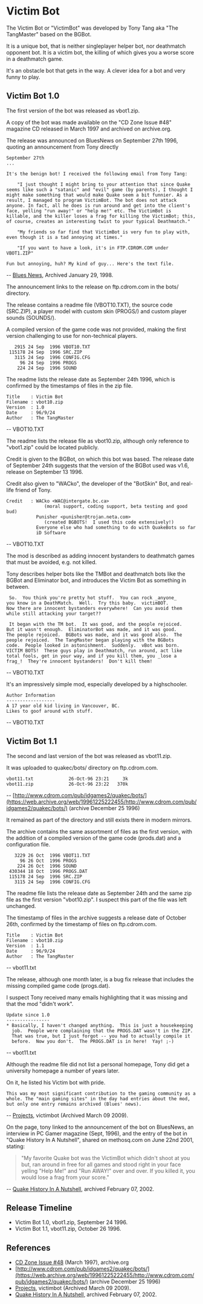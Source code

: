 # Victim Bot

The Victim Bot or "VictimBot" was developed by Tony Tang aka "The TangMaster" based on the BGBot.

It is a unique bot, that is neither singleplayer helper bot, nor deathmatch opponent bot. It is a victim bot, the killing of which gives you a worse score in a deathmatch game.

It's an obstacle bot that gets in the way. A clever idea for a bot and very funny to play.




## Victim Bot 1.0

The first version of the bot was released as vbot1.zip.

A copy of the bot was made available on the "CD Zone Issue #48" magazine CD released in March 1997 and archived on archive.org.

The release was announced on BluesNews on September 27th 1996, quoting an announcement from Tony directly

	September 27th
	...

	It's the benign bot! I received the following email from Tony Tang:

		"I just thought I might bring to your attention that since Quake seems like such a "satanic" and "evil" game (by parents), I thought I might make something that would make Quake seem a bit funnier. As a result, I managed to program VictimBot. The bot does not attack anyone. In fact, all he does is run around and get into the client's face, yelling "run away!" or "help me!" etc. The VictimBot is killable, and the killer loses a frag for killing the VictimBot; this, of course, creates an interesting twist to your typical Deathmatch."

		"My friends so far find that VictimBot is very fun to play with, even though it is a tad annoying at times."

		"If you want to have a look, it's in FTP.CDROM.COM under VBOT1.ZIP"

	Fun but annoying, huh? My kind of guy... Here's the text file.

-- [Blues News](https://web.archive.org/web/19980129045823/http://www.bluesnews.com/archives/sept96-4.html), Archived January 29, 1998.

The announcement links to the release on ftp.cdrom.com in the bots/ directory.

The release contains a readme file (VBOT10.TXT), the source code (SRC.ZIP), a player model with custom skin (PROGS/) and custom player sounds (SOUNDS/).

A compiled version of the game code was not provided, making the first version challenging to use for non-technical players.

```
   2915 24 Sep  1996 VBOT10.TXT
 115178 24 Sep  1996 SRC.ZIP
   3115 24 Sep  1996 CONFIG.CFG
     96 24 Sep  1996 PROGS
    224 24 Sep  1996 SOUND
```

The readme lists the release date as September 24th 1996, which is confirmed by the timestamps of files in the zip file.

	Title    : Victim Bot
	Filename : vbot10.zip
	Version  : 1.0
	Date     : 96/9/24
	Author   : The TangMaster

-- VBOT10.TXT

The readme lists the release file as vbot10.zip, although only reference to "vbot1.zip" could be located publicly.

Credit is given to the BGBot, on which this bot was based. The release date of September 24th suggests that the version of the BGBot used was v1.6, release on September 13 1996.

Credit also given to "WACko", the developer of the "BotSkin" Bot, and real-life friend of Tony.

	Credit   : WACko <WAC@intergate.bc.ca>
	              (moral support, coding support, beta testing and good bud)
	           Punisher <punisher@trojan.neta.com>
	              (created BGBOTS!  I used this code extensively!)
	           Everyone else who had something to do with QuakeBots so far
	           iD Software

-- VBOT10.TXT


The mod is described as adding innocent bystanders to deathmatch games that must be avoided, e.g. not killed.

Tony describes helper bots like the TMBot and deathmatch bots like the BGBot and Eliminator bot, and introduces the Victim Bot as something in between.

	 So.  You think you're pretty hot stuff.  You can rock _anyone_
	you know in a DeathMatch.  Well.  Try this baby.  victimBOT.
	Now there are innocent bystanders everywhere!  Can you avoid them
	while still attacking your target??

	 It began with the TM bot.  It was good, and the people rejoiced.
	But it wasn't enough.  EliminatorBot was made, and it was good.
	The people rejoiced.  BGBots was made, and it was good also.  The
	people rejoiced.  The TangMaster began playing with the BGBots
	code.  People looked in astonishment.  Suddenly.  vBot was born.
	VICTIM BOTS!  These guys play in Deathmatch, run around, act like
	total fools, get in your way, and if you kill them, you _lose a
	frag_!  They're innocent bystanders!  Don't kill them!

-- VBOT10.TXT

It's an impressively simple mod, especially developed by a highschooler.

	Author Information
	------------------
	A 17 year old kid living in Vancouver, BC.
	Likes to goof around with stuff.

-- VBOT10.TXT






## Victim Bot 1.1

The second and last version of the bot was released as vbot11.zip.

It was uploaded to quakec/bots/ directory on ftp.cdrom.com.

	vbot11.txt             26-Oct-96 23:21     3k
	vbot11.zip             26-Oct-96 23:22   370k

-- [http://www.cdrom.com/pub/idgames2/quakec/bots/](https://web.archive.org/web/19961225222455/http://www.cdrom.com/pub/idgames2/quakec/bots/) (archive December 25 1996)

It remained as part of the directory and still exists there in modern mirrors.

The archive contains the same assortment of files as the first version, with the addition of a compiled version of the game code (prods.dat) and a configuration file.

```
   3229 26 Oct  1996 VBOT11.TXT
     96 26 Oct  1996 PROGS
    224 26 Oct  1996 SOUND
 430344 18 Oct  1996 PROGS.DAT
 115178 24 Sep  1996 SRC.ZIP
   3115 24 Sep  1996 CONFIG.CFG
```

The readme file lists the release date as September 24th and the same zip file as the first version "vbot10.zip". I suspect this part of the file was left unchanged.

The timestamp of files in the archive suggests a release date of October 26th, confirmed by the timestamp of files on ftp.cdrom.com.

	Title    : Victim Bot
	Filename : vbot10.zip
	Version  : 1.1
	Date     : 96/9/24
	Author   : The TangMaster

-- vbot11.txt

The release, although one month later, is a bug fix release that includes the missing compiled game code (progs.dat).

I suspect Tony received many emails highlighting that it was missing and that the mod "didn't work".

	Update since 1.0
	----------------
	* Basically, I haven't changed anything.  This is just a housekeeping
	  job.  People were complaining that the PROGS.DAT wasn't in the ZIP.
	  That was true, but I just forgot -- you had to actually compile it
	  before.  Now you don't.  The PROGS.DAT is in here!  Yay! ;-)

-- vbot11.txt

Although the readme file did not list a personal homepage, Tony did get a university homepage a number of years later.

On it, he listed his Victim bot with pride.

	This was my most significant contribution to the gaming community as a whole. The "main gaming sites" in the day had entries about the mod, but only one entry remains archived (Blues' news).

-- [Projects](https://web.archive.org/web/20020907152520/http://www.sfu.ca/~tonyt/projects/vb.html), victimbot (Archived March 09 2009).

On the page, tony linked to the announcement of the bot on BluesNews, an interview in PC Gamer magazine (Sept, 1996), and the entry of the bot in "Quake History In A Nutshell", shared on methosq.com on June 22nd 2001, stating:

> "My favorite Quake bot was the VictimBot which didn't shoot at you but, ran around in free for all games and stood right in your face yelling "Help Me!" and "Run AWAY!" over and over. If you killed it, you would lose a frag from your score."

-- [Quake History In A Nutshell](https://web.archive.org/web/20020207023351/http://methosq.com/newsjuly01.htm), archived February 07, 2002.




## Release Timeline

* Victim Bot 1.0, vbot1.zip, September 24 1996.
* Victim Bot 1.1, vbot11.zip, October 26 1996.


## References

* [CD Zone Issue #48](https://archive.org/details/CdZoneIssue48march1997) (March 1997), archive.org
* [http://www.cdrom.com/pub/idgames2/quakec/bots/](https://web.archive.org/web/19961225222455/http://www.cdrom.com/pub/idgames2/quakec/bots/) (archive December 25 1996)
* [Projects](https://web.archive.org/web/20020907152520/http://www.sfu.ca/~tonyt/projects/vb.html), victimbot (Archived March 09 2009).
* [Quake History In A Nutshell](https://web.archive.org/web/20020207023351/http://methosq.com/newsjuly01.htm), archived February 07, 2002.


